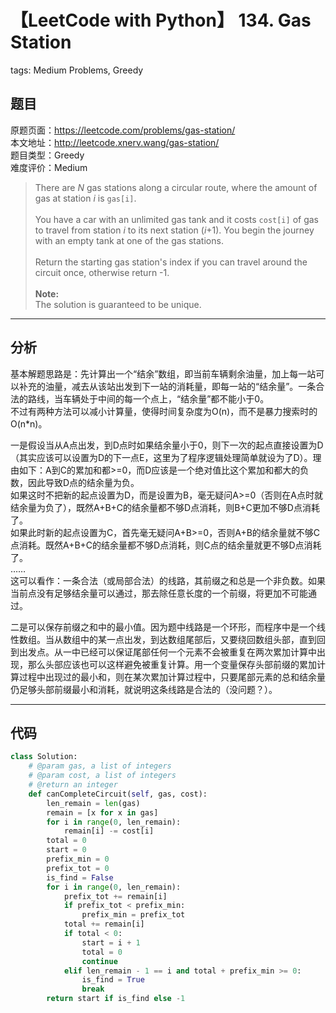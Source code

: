 # 【LeetCode with Python】 134. Gas Station
tags: Medium Problems, Greedy

## 题目
原题页面：<https://leetcode.com/problems/gas-station/><br/>
本文地址：<http://leetcode.xnerv.wang/gas-station/><br/>
题目类型：Greedy<br/>
难度评价：Medium<br/>

> There are *N* gas stations along a circular route, where the amount of gas at station *i* is `gas[i]`.<br/>
><br/>
> You have a car with an unlimited gas tank and it costs `cost[i]` of gas to travel from station *i* to its next station (*i*+1). You begin the journey with an empty tank at one of the gas stations.<br/>
><br/>
> Return the starting gas station's index if you can travel around the circuit once, otherwise return -1.<br/>
><br/>
> **Note:**<br/>
> The solution is guaranteed to be unique.<br/>

<!-- more -->

---
## 分析
基本解题思路是：先计算出一个“结余”数组，即当前车辆剩余油量，加上每一站可以补充的油量，减去从该站出发到下一站的消耗量，即每一站的“结余量”。一条合法的路线，当车辆处于中间的每一个点上，“结余量”都不能小于0。<br/>
不过有两种方法可以减小计算量，使得时间复杂度为O(n)，而不是暴力搜索时的O(n*n)。<br/>

一是假设当从A点出发，到D点时如果结余量小于0，则下一次的起点直接设置为D（其实应该可以设置为D的下一点E，这里为了程序逻辑处理简单就设为了D）。理由如下：A到C的累加和都>=0，而D应该是一个绝对值比这个累加和都大的负数，因此导致D点的结余量为负。<br/>
如果这时不把新的起点设置为D，而是设置为B，毫无疑问A>=0（否则在A点时就结余量为负了），既然A+B+C的结余量都不够D点消耗，则B+C更加不够D点消耗了。<br/>
如果此时新的起点设置为C，首先毫无疑问A+B>=0，否则A+B的结余量就不够C点消耗。既然A+B+C的结余量都不够D点消耗，则C点的结余量就更不够D点消耗了。<br/>
……<br/>
这可以看作：一条合法（或局部合法）的线路，其前缀之和总是一个非负数。如果当前点没有足够结余量可以通过，那去除任意长度的一个前缀，将更加不可能通过。<br/>

二是可以保存前缀之和中的最小值。因为题中线路是一个环形，而程序中是一个线性数组。当从数组中的某一点出发，到达数组尾部后，又要绕回数组头部，直到回到出发点。从一中已经可以保证尾部任何一个元素不会被重复在两次累加计算中出现，那么头部应该也可以这样避免被重复计算。用一个变量保存头部前缀的累加计算过程中出现过的最小和，则在某次累加计算过程中，只要尾部元素的总和结余量仍足够头部前缀最小和消耗，就说明这条线路是合法的（没问题？）。<br/>

---
## 代码
``` python
class Solution:
    # @param gas, a list of integers
    # @param cost, a list of integers
    # @return an integer
    def canCompleteCircuit(self, gas, cost):
        len_remain = len(gas)
        remain = [x for x in gas]
        for i in range(0, len_remain):
            remain[i] -= cost[i]
        total = 0
        start = 0
        prefix_min = 0
        prefix_tot = 0
        is_find = False
        for i in range(0, len_remain):
            prefix_tot += remain[i]
            if prefix_tot < prefix_min:
                prefix_min = prefix_tot
            total += remain[i]
            if total < 0:
                start = i + 1
                total = 0
                continue
            elif len_remain - 1 == i and total + prefix_min >= 0:
                is_find = True
                break
        return start if is_find else -1
```

